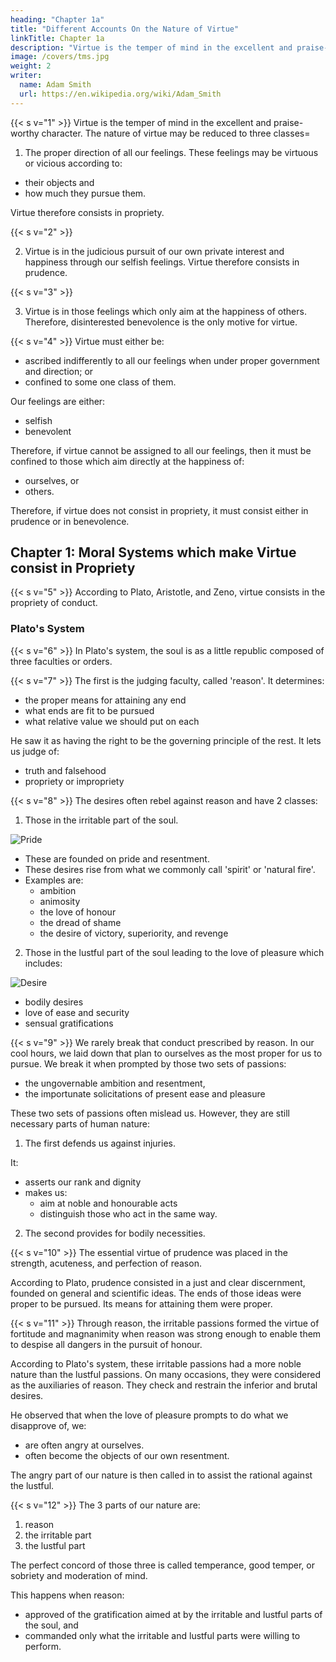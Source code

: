 ```yaml
---
heading: "Chapter 1a"
title: "Different Accounts On the Nature of Virtue"
linkTitle: Chapter 1a
description: "Virtue is the temper of mind in the excellent and praise-worthy character. The nature of virtue may be reduced to three classes"
image: /covers/tms.jpg
weight: 2
writer:
  name: Adam Smith
  url: https://en.wikipedia.org/wiki/Adam_Smith
---
```



{{< s v="1" >}} Virtue is the temper of mind in the excellent and praise-worthy character. The nature of virtue may be reduced to three classes= 

1. The proper direction of all our feelings. These feelings may be virtuous or vicious according to:
- their objects and
- how much they pursue them.

Virtue therefore consists in propriety.


{{< s v="2" >}}

2. Virtue is in the judicious pursuit of our own private interest and happiness through our selfish feelings. Virtue therefore consists in prudence.


{{< s v="3" >}}

3. Virtue is in those feelings which only aim at the happiness of others. Therefore, disinterested benevolence is the only motive for virtue.


{{< s v="4" >}} Virtue must either be: 
- ascribed indifferently to all our feelings when under proper government and direction; or
- confined to some one class of them.

Our feelings are either:
- selfish
- benevolent

Therefore, if virtue cannot be assigned to all our feelings, then it must be confined to those which aim directly at the happiness of:
- ourselves, or
- others.

Therefore, if virtue does not consist in propriety, it must consist either in prudence or in benevolence. 


## Chapter 1:  Moral Systems which make Virtue consist in Propriety

{{< s v="5" >}} According to Plato, Aristotle, and Zeno, virtue consists in the propriety of conduct.


### Plato's System

{{< s v="6" >}} In Plato's system, the soul is as a little republic composed of three faculties or orders.

{{< s v="7" >}} The first is the judging faculty, called 'reason'. It determines: 
- the proper means for attaining any end
- what ends are fit to be pursued
- what relative value we should put on each

He saw it as having the right to be the governing principle of the rest. It lets us judge of: 
- truth and falsehood
- propriety or impropriety

{{< s v="8" >}} The desires often rebel against reason and have 2 classes:

1. Those in the irritable part of the soul.

![Pride](/graphics/meta/mirror.jpg)

- These are founded on pride and resentment.
- These desires rise from what we commonly call 'spirit' or 'natural fire'.
- Examples are:
  - ambition
  - animosity
  - the love of honour
  - the dread of shame
  - the desire of victory, superiority, and revenge

2. Those in the lustful part of the soul leading to the love of pleasure which includes:

![Desire](/photos/med/syph.jpg)

- bodily desires
- love of ease and security
- sensual gratifications


{{< s v="9" >}} We rarely break that conduct prescribed by reason. In our cool hours, we laid down that plan to ourselves as the most proper for us to pursue. We break it when prompted by those two sets of passions:
- the ungovernable ambition and resentment,
- the importunate solicitations of present ease and pleasure

These two sets of passions often mislead us. However, they are still necessary parts of human nature:

1. The first defends us against injuries.

It:
- asserts our rank and dignity
- makes us:
  - aim at noble and honourable acts
  - distinguish those who act in the same way.

2. The second provides for bodily necessities.


{{< s v="10" >}} The essential virtue of prudence was placed in the strength, acuteness, and perfection of reason.

According to Plato, prudence consisted in a just and clear discernment, founded on general and scientific ideas. The ends of those ideas were proper to be pursued. Its means for attaining them were proper.


{{< s v="11" >}} Through reason, the irritable passions formed the virtue of fortitude and magnanimity when reason was strong enough to enable them to despise all dangers in the pursuit of honour.

According to Plato's system, these irritable passions had a more noble nature than the lustful passions. On many occasions, they were considered as the auxiliaries of reason. They check and restrain the inferior and brutal desires.

He observed that when the love of pleasure prompts to do what we disapprove of, we:
- are often angry at ourselves.
- often become the objects of our own resentment.

The angry part of our nature is then called in to assist the rational against the lustful.


{{< s v="12" >}} The 3 parts of our nature are:

1. reason
2. the irritable part
3. the lustful part

The perfect concord of those three is called temperance, good temper, or sobriety and moderation of mind.

This happens when reason: 
- approved of the gratification aimed at by the irritable and lustful parts of the soul, and
- commanded only what the irritable and lustful parts were willing to perform.
